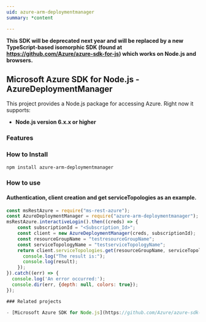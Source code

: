 ```yaml
---
uid: azure-arm-deploymentmanager
summary: *content

---
```

**This SDK will be deprecated next year and will be replaced by a new TypeScript-based isomorphic SDK (found at https://github.com/Azure/azure-sdk-for-js) which works on Node.js and browsers.**
## Microsoft Azure SDK for Node.js - AzureDeploymentManager
This project provides a Node.js package for accessing Azure. Right now it supports:
- **Node.js version 6.x.x or higher**

### Features


### How to Install

```bash
npm install azure-arm-deploymentmanager
```

### How to use

#### Authentication, client creation and get serviceTopologies as an example.

```javascript
const msRestAzure = require("ms-rest-azure");
const AzureDeploymentManager = require("azure-arm-deploymentmanager");
msRestAzure.interactiveLogin().then((creds) => {
    const subscriptionId = "<Subscription_Id>";
    const client = new AzureDeploymentManager(creds, subscriptionId);
    const resourceGroupName = "testresourceGroupName";
    const serviceTopologyName = "testserviceTopologyName";
    return client.serviceTopologies.get(resourceGroupName, serviceTopologyName).then((result) => {
      console.log("The result is:");
      console.log(result);
    });
}).catch((err) => {
  console.log('An error occurred:');
  console.dir(err, {depth: null, colors: true});
});

### Related projects

- [Microsoft Azure SDK for Node.js](https://github.com/Azure/azure-sdk-for-node)
